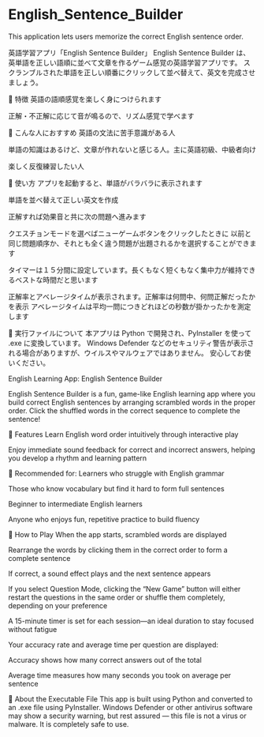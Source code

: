 # English_Sentence_Builder
This application lets users memorize the correct English sentence order.

英語学習アプリ「English Sentence Builder」
English Sentence Builder は、英単語を正しい語順に並べて文章を作るゲーム感覚の英語学習アプリです。
スクランブルされた単語を正しい順番にクリックして並べ替えて、英文を完成させましょう。

🔹 特徴
英語の語順感覚を楽しく身につけられます

正解・不正解に応じて音が鳴るので、リズム感覚で学べます

🔹 こんな人におすすめ
英語の文法に苦手意識がある人

単語の知識はあるけど、文章が作れないと感じる人。主に英語初級、中級者向け

楽しく反復練習したい人

🔹 使い方
アプリを起動すると、単語がバラバラに表示されます

単語を並べ替えて正しい英文を作成

正解すれば効果音と共に次の問題へ進みます

クエスチョンモードを選べばニューゲームボタンをクリックしたときに
以前と同じ問題順序か、それとも全く違う問題が出題されるかを選択することができます

タイマーは１５分間に設定しています。長くもなく短くもなく集中力が維持できるベストな時間だと思います

正解率とアベレージタイムが表示されます。正解率は何問中、何問正解だったかを表示
アベレージタイムは平均一問につきどれほどの秒数が掛かったかを測定します

🔹 実行ファイルについて
本アプリは Python で開発され、PyInstaller を使って .exe に変換しています。
Windows Defender などのセキュリティ警告が表示される場合がありますが、ウイルスやマルウェアではありません。
安心してお使いください。


English Learning App: English Sentence Builder

English Sentence Builder is a fun, game-like English learning app where you build correct English sentences by arranging scrambled words in the proper order.
Click the shuffled words in the correct sequence to complete the sentence!

🔹 Features
Learn English word order intuitively through interactive play

Enjoy immediate sound feedback for correct and incorrect answers, helping you develop a rhythm and learning pattern

🔹 Recommended for:
Learners who struggle with English grammar

Those who know vocabulary but find it hard to form full sentences

Beginner to intermediate English learners

Anyone who enjoys fun, repetitive practice to build fluency

🔹 How to Play
When the app starts, scrambled words are displayed

Rearrange the words by clicking them in the correct order to form a complete sentence

If correct, a sound effect plays and the next sentence appears

If you select Question Mode, clicking the “New Game” button will either restart the questions in the same order or shuffle them completely, depending on your preference

A 15-minute timer is set for each session—an ideal duration to stay focused without fatigue

Your accuracy rate and average time per question are displayed:

Accuracy shows how many correct answers out of the total

Average time measures how many seconds you took on average per sentence

🔹 About the Executable File
This app is built using Python and converted to an .exe file using PyInstaller.
Windows Defender or other antivirus software may show a security warning, but rest assured — this file is not a virus or malware.
It is completely safe to use.



